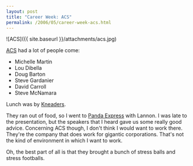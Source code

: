 ```yaml
---
layout: post
title: "Career Week: ACS"
permalink: /2006/05/career-week-acs.html
---
```


![ACS]({{ site.baseurl }}/attachments/acs.jpg)

[ACS][1] had a lot of people come:

* Michelle Martin
* Lou Dibella
* Doug Barton
* Steve Gardanier
* David Carroll
* Steve McNamara

Lunch was by [Kneaders][2].

They ran out of food, so I went to [Panda Express][3] with Lannon. I was late to the presentation, but the speakers that
I heard gave us some really good advice. Concerning ACS though, I don't think I would want to work there. They're the
company that does work for gigantic corporations. That's not the kind of environment in which I want to work.

Oh, the best part of all is that they brought a bunch of stress balls and stress footballs.


  [1]: http://www.acs-inc.com
  [2]: http://www.kneadersbakery.com
  [3]: http://www.pandaexpress.com
